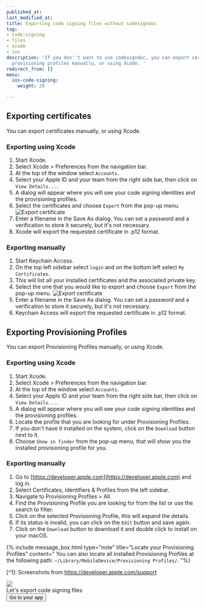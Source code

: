 ```yaml
---
published_at:
last_modified_at:
title: Exporting code signing files without codesigndoc
tag:
- code-signing
- files
- xcode
- ios
description: 'If you don''t want to use codesigndoc, you can export certificates and
  provisioning profiles manually, or using Xcode. '
redirect_from: []
menu:
  ios-code-signing:
    weight: 20

---
```

## Exporting certificates

You can export certificates manually, or using Xcode.

### Exporting using Xcode

1. Start Xcode.
2. Select Xcode > Preferences from the navigation bar.
3. At the top of the window select `Accounts`.
4. Select your Apple ID and your team from the right side bar, then click on `View Details...`.
5. A dialog will appear where you will see your code signing identities and the provisioning profiles.
6. Select the certificates and choose `Export` from the pop-up menu.
   ![Export certificate](/img/code-signing/ios-code-signing/xcode_export_certificate.png)
7. Enter a filename in the Save As dialog. You can set a password and a verification to store it securely, but it's not necessary.
8. Xcode will export the requested certificate in .p12 format.

### Exporting manually

1. Start Keychain Access.
2. On the top left sidebar select `login` and on the bottom left select `My Certificates`.
3. This will list all your installed certificates and the associated private key.
4. Select the one that you would like to export and choose `Export` from the pop-up menu.
   ![Export certificate](/img/code-signing/ios-code-signing/keychain_access_export.png)
5. Enter a filename in the Save As dialog. You can set a password and a verification to store it securely, but it's not necessary.
6. Keychain Access will export the requested certificate in .p12 format.

## Exporting Provisioning Profiles

You can export Provisioning Profiles manually, or using Xcode.

### Exporting using Xcode

1. Start Xcode.
2. Select Xcode > Preferences from the navigation bar.
3. At the top of the window select `Accounts`.
4. Select your Apple ID and your team from the right side bar, then click on `View Details...`.
5. A dialog will appear where you will see your code signing identities and the provisioning profiles.
6. Locate the profile that you are looking for under Provisioning Profiles.
7. If you don't have it installed on the system, click on the `Download` button next to it.
8. Choose `Show in finder` from the pop-up menu, that will show you the installed provisioning profile for you.

### Exporting manually

1. Go to [https://developer.apple.com](https://developer.apple.com) and log in.
2. Select Certificates, Identifiers & Profiles from the left sidebar.
3. Navigate to Provisioning Profiles > All.
4. Find the Provisioning Profile you are looking for from the list or use the search to filter.
5. Click on the selected Provisioning Profile, this will expand the details.
6. If its status is invalid, you can click on the `Edit` button and save again.
7. Click on the `Download` button to download it and double click to install on your macOS.

{% include message_box.html type="note" title="Locate your Provisioning Profiles" content=" You can also locate all installed Provisioning Profiles at the following path: `~/Library/MobileDevice/Provisioning Profiles/`.
"%}

\[^1\]: Screenshots from https://developer.apple.com/support

<div class="banner">
	<img src="/assets/images/banner-bg-888x170.png" style="border: none;">
	<div class="deploy-text">Let's export code signing files</div>
	<a target="_blank" href="https://app.bitrise.io/dashboard/builds"><button class="button">Go to your app</button></a>
</div>